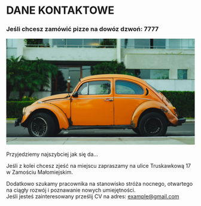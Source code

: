 # DANE KONTAKTOWE

### Jeśli chcesz zamówić pizze na dowóz dzwoń: **7777**  
<img src="img/dan-gold-N7RiDzfF2iw-unsplash.jpg" width=600>  

Przyjedziemy najszybciej jak się da...  

Jeśli z kolei chcesz zjeść na miejscu zapraszamy na ulice Truskawkową 17 w Zamościu Małomiejskim.  

Dodatkowo szukamy pracownika na stanowisko stróża nocnego, otwartego na ciągły rozwój i poznawanie nowych umiejętności.  
Jeśli jesteś zainteresowany prześlij CV na adres: example@gmail.com
